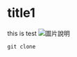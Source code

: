 # title1
 this is test
 ![圖片說明](https://www.techopedia.com/wp-content/uploads/2024/02/What-is-GitHub.jpg)

```
git clone
```
